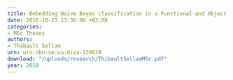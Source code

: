 ```yaml
---
title: Embedding Naive Bayes classification in a Functional and Object Oriented DBMS
date: 2016-10-23 13:36:00 +02:00
categories:
- MSc Theses
authors:
- Thibault Sellam
urn: urn:nbn:se:uu:diva-130629
download: "/uploads/research/ThibaultSellamMSc.pdf"
year: 2010
---
```


